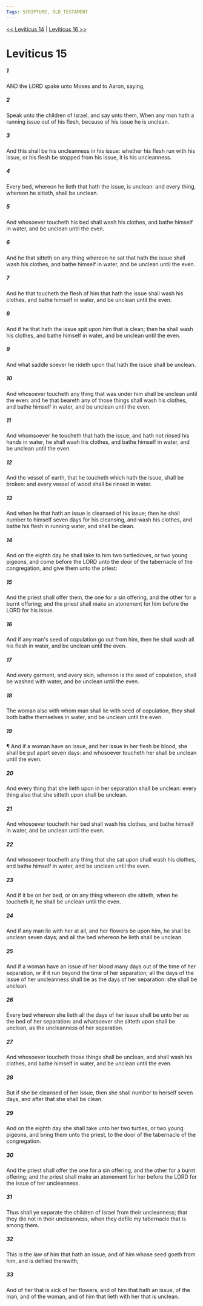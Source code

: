 ```yaml
---
Tags: SCRIPTURE, OLD_TESTAMENT
---
```


[<< Leviticus 14](OLD_TESTAMENT/03_Leviticus/Leviticus_14.md) | [Leviticus 16 >>](OLD_TESTAMENT/03_Leviticus/Leviticus_16.md)

# Leviticus 15

##### 1
 AND the LORD spake unto Moses and to Aaron, saying,
##### 2
 Speak unto the children of Israel, and say unto them, When any man hath a running issue out of his flesh, because of his issue he is unclean.
##### 3
 And this shall be his uncleanness in his issue: whether his flesh run with his issue, or his flesh be stopped from his issue, it is his uncleanness.
##### 4
 Every bed, whereon he lieth that hath the issue, is unclean: and every thing, whereon he sitteth, shall be unclean.
##### 5
 And whosoever toucheth his bed shall wash his clothes, and bathe himself in water, and be unclean until the even.
##### 6
 And he that sitteth on any thing whereon he sat that hath the issue shall wash his clothes, and bathe himself in water, and be unclean until the even.
##### 7
 And he that toucheth the flesh of him that hath the issue shall wash his clothes, and bathe himself in water, and be unclean until the even.
##### 8
 And if he that hath the issue spit upon him that is clean; then he shall wash his clothes, and bathe himself in water, and be unclean until the even.
##### 9
 And what saddle soever he rideth upon that hath the issue shall be unclean.
##### 10
 And whosoever toucheth any thing that was under him shall be unclean until the even: and he that beareth any of those things shall wash his clothes, and bathe himself in water, and be unclean until the even.
##### 11
 And whomsoever he toucheth that hath the issue, and hath not rinsed his hands in water, he shall wash his clothes, and bathe himself in water, and be unclean until the even.
##### 12
 And the vessel of earth, that he toucheth which hath the issue, shall be broken: and every vessel of wood shall be rinsed in water.
##### 13
 And when he that hath an issue is cleansed of his issue; then he shall number to himself seven days for his cleansing, and wash his clothes, and bathe his flesh in running water, and shall be clean.
##### 14
 And on the eighth day he shall take to him two turtledoves, or two young pigeons, and come before the LORD unto the door of the tabernacle of the congregation, and give them unto the priest:
##### 15
 And the priest shall offer them, the one for a sin offering, and the other for a burnt offering; and the priest shall make an atonement for him before the LORD for his issue.
##### 16
 And if any man's seed of copulation go out from him, then he shall wash all his flesh in water, and be unclean until the even.
##### 17
 And every garment, and every skin, whereon is the seed of copulation, shall be washed with water, and be unclean until the even.
##### 18
 The woman also with whom man shall lie with seed of copulation, they shall both bathe themselves in water, and be unclean until the even.
##### 19
 ¶ And if a woman have an issue, and her issue in her flesh be blood, she shall be put apart seven days: and whosoever toucheth her shall be unclean until the even.
##### 20
 And every thing that she lieth upon in her separation shall be unclean: every thing also that she sitteth upon shall be unclean.
##### 21
 And whosoever toucheth her bed shall wash his clothes, and bathe himself in water, and be unclean until the even.
##### 22
 And whosoever toucheth any thing that she sat upon shall wash his clothes, and bathe himself in water, and be unclean until the even.
##### 23
 And if it be on her bed, or on any thing whereon she sitteth, when he toucheth it, he shall be unclean until the even.
##### 24
 And if any man lie with her at all, and her flowers be upon him, he shall be unclean seven days; and all the bed whereon he lieth shall be unclean.
##### 25
 And if a woman have an issue of her blood many days out of the time of her separation, or if it run beyond the time of her separation; all the days of the issue of her uncleanness shall be as the days of her separation: she shall be unclean.
##### 26
 Every bed whereon she lieth all the days of her issue shall be unto her as the bed of her separation: and whatsoever she sitteth upon shall be unclean, as the uncleanness of her separation.
##### 27
 And whosoever toucheth those things shall be unclean, and shall wash his clothes, and bathe himself in water, and be unclean until the even.
##### 28
 But if she be cleansed of her issue, then she shall number to herself seven days, and after that she shall be clean.
##### 29
 And on the eighth day she shall take unto her two turtles, or two young pigeons, and bring them unto the priest, to the door of the tabernacle of the congregation.
##### 30
 And the priest shall offer the one for a sin offering, and the other for a burnt offering; and the priest shall make an atonement for her before the LORD for the issue of her uncleanness.
##### 31
 Thus shall ye separate the children of Israel from their uncleanness; that they die not in their uncleanness, when they defile my tabernacle that is among them.
##### 32
 This is the law of him that hath an issue, and of him whose seed goeth from him, and is defiled therewith;
##### 33
 And of her that is sick of her flowers, and of him that hath an issue, of the man, and of the woman, and of him that lieth with her that is unclean.
